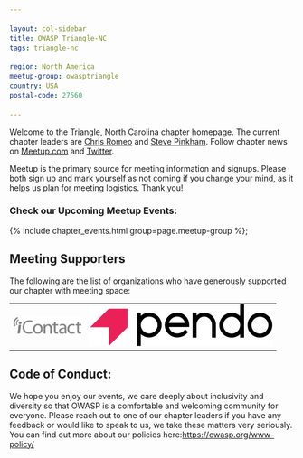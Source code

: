 ```yaml
---

layout: col-sidebar
title: OWASP Triangle-NC
tags: triangle-nc

region: North America
meetup-group: owasptriangle
country: USA
postal-code: 27560

---
```

Welcome to the Triangle, North Carolina chapter homepage. The current chapter leaders are <a href="mailto:chris.romeo@owasp.org">Chris Romeo</a> and <a href="mailto:steve.pinkham@owasp.org">Steve Pinkham</a>. Follow chapter news on [Meetup.com](https://www.meetup.com/owasptriangle) and [Twitter](https://twitter.com/owasptriangle).

Meetup is the primary source for meeting information and signups. Please both sign up and mark yourself as not coming if you change your mind, as it helps us plan for meeting logistics. Thank you!

### Check our Upcoming Meetup Events:
{% include chapter_events.html group=page.meetup-group %};

Meeting Supporters
----------------
The following are the list of organizations who have generously supported our chapter with meeting space:

<table cellpadding="15" cellspacing="0">
<tr>
<td>

<img src="assets/images/icontact_logo.jpg" alt="iContact"/>

</td>
<td>

<img src="assets/images/pendo_logo.svg" alt="pendo"/>

</td>
</tr>
</table>

Code of Conduct:
----------------

We hope you enjoy our events, we care deeply about inclusivity and diversity so that OWASP is a comfortable and welcoming community for everyone. Please reach out to one of our chapter leaders if you have any feedback or would like to speak to us, we take these matters very seriously. You can find out more about our policies here:https://owasp.org/www-policy/
